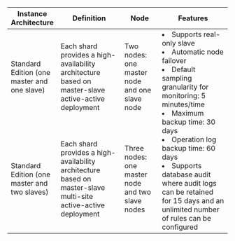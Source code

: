 <table>
<thead>
<tr>
<th width="22%">Instance Architecture</th>
<th>Definition</th>
<th>Node</th>
<th>Features</th>
</tr>
</thead>
<tbody><tr>
<td>Standard Edition (one master and one slave)</td>
<td>Each shard provides a high-availability architecture based on master-slave active-active deployment</td>
<td>Two nodes: one master node and one slave node</td>
<td rowspan = "2"><li>Supports real-only slave</li><li>Automatic node failover</li><li>Default sampling granularity for monitoring: 5 minutes/time</li><li>Maximum backup time: 30 days</li><li>Operation log backup time: 60 days</li><li>Supports database audit where audit logs can be retained for 15 days and an unlimited number of rules can be configured</li></td>
</tr>
<tr>
<td>Standard Edition (one master and two slaves)</td>
<td>Each shard provides a high-availability architecture based on master-slave multi-site active-active deployment</td>
<td>Three nodes: one master node and two slave nodes</td>
</tr>
<tr>
